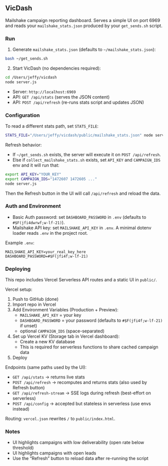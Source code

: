 ## VicDash

Mailshake campaign reporting dashboard. Serves a simple UI on port 6969 and reads your `mailshake_stats.json` produced by your `get_sends.sh` script.

### Run

1) Generate `mailshake_stats.json` (defaults to `~/mailshake_stats.json`):

```bash
bash ~/get_sends.sh
```

2) Start VicDash (no dependencies required):

```bash
cd /Users/jeffy/vicdash
node server.js
```

- Server: `http://localhost:6969`
- API: `GET /api/stats` (serves the JSON content)
 - API: `POST /api/refresh` (re-runs stats script and updates JSON)

### Configuration

To read a different stats path, set `STATS_FILE`:

```bash
STATS_FILE="/Users/jeffy/vicdash/public/mailshake_stats.json" node server.js
```

Refresh behavior:
- If `~/get_sends.sh` exists, the server will execute it on `POST /api/refresh`.
- Else if `collect_mailshake_stats.sh` exists, set `API_KEY` and `CAMPAIGN_IDS` env and it will run that:

```bash
export API_KEY="YOUR_KEY"
export CAMPAIGN_IDS="1472607 1472605 ..."
node server.js
```

Then the Refresh button in the UI will call `/api/refresh` and reload the data.

### Auth and Environment

- Basic Auth password: set `DASHBOARD_PASSWORD` in `.env` (defaults to `#$F(jfi4dwrwf;w-lf-21)`).
- Mailshake API key: set `MAILSHAKE_API_KEY` in `.env`. A minimal dotenv loader reads `.env` in the project root.

Example `.env`:

```
MAILSHAKE_API_KEY=your_real_key_here
DASHBOARD_PASSWORD=#$F(jfi4f;w-lf-21)
```

### Deploying

This repo includes Vercel Serverless API routes and a static UI in `public/`.

Vercel setup:
1) Push to GitHub (done)
2) Import repo in Vercel
3) Add Environment Variables (Production + Preview):
   - `MAILSHAKE_API_KEY` = your key
   - `DASHBOARD_PASSWORD` = your password (defaults to `#$F(jfi4f;w-lf-21)` if unset)
   - optional `CAMPAIGN_IDS` (space-separated)
4) Set up Vercel KV (Storage tab in Vercel dashboard):
   - Create a new KV database
   - This is required for serverless functions to share cached campaign data
5) Deploy

Endpoints (same paths used by the UI):
- `GET /api/stats` → returns live stats
- `POST /api/refresh` → recomputes and returns stats (also used by Refresh button)
- `GET /api/refresh-stream` → SSE logs during refresh (best-effort on serverless)
- `POST /api/config` → accepted but stateless in serverless (use envs instead)

Routing: `vercel.json` rewrites `/` to `public/index.html`.

### Notes

- UI highlights campaigns with low deliverability (open rate below threshold)
- UI highlights campaigns with open leads
- Use the “Refresh” button to reload data after re-running the script


